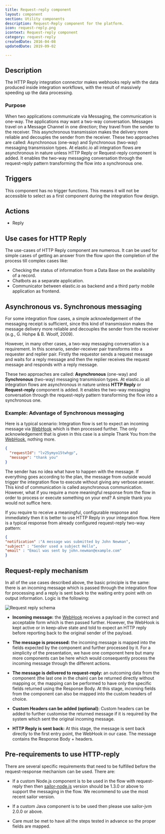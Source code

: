 ```yaml
---
title: Request-reply component
layout: component
section: Utility components
description: Request-Reply component for the platform.
icon: request-reply.png
icontext: Request-reply component
category: request-reply
createdDate: 2016-04-08
updatedDate: 2019-09-02

---
```


## Description

The HTTP Reply integration connector makes webhooks reply with the data produced inside integration workflows, with the result of massively speeding up the data processing.

### Purpose

When two applications communicate via Messaging, the communication is one-way. The applications may want a two-way conversation. Messages travel on a Message Channel in one direction; they travel from the sender to the receiver. This asynchronous transmission makes the delivery more reliable and decouples the sender from the receiver.
These two approaches are called: Asynchronous (one-way) and Synchronous (two-way) messaging transmission types. At elastic.io all integration flows are asynchronous in nature unless HTTP Reply or Request-reply component is added. It enables the two-way messaging conversation through the request-reply pattern transforming the flow into a synchronous one.

## Triggers

This component has no trigger functions. This means it will not be accessible to
select as a first component during the integration flow design.

## Actions

  * Reply

## Use cases for HTTP Reply

The use-cases of HTTP Reply component are numerous. It can be used for simple cases of getting an answer from the flow upon the completion of the process till complex cases like:

  * Checking the status of information from a Data Base on the availability of a record.
  * Chatbots as a separate application.
  * Communicator between elastic.io as backend and a third party mobile application as frontend.

## Asynchronous vs. Synchronous messaging

  For some integration flow cases, a simple acknowledgement of the messaging receipt is sufficient, since this kind of transmission makes the message delivery more reliable and decouples the sender from the receiver (e.g., G. Hohpe & B. Woolf, 2009).

  However, in many other cases, a two-way messaging conversation is a requirement. In this scenario, sender-receiver pair transforms into a requester and replier pair. Firstly the requestor sends a request message and waits for a reply message and then the replier receives the request message and responds with a reply message.

  These two approaches are called: **Asynchronous** (one-way) and **Synchronous** (two-way) messaging transmission types. At elastic.io all integration flows are asynchronous in nature unless **HTTP Reply** or **Request-reply** component is added. It enables the two-way messaging conversation through the request-reply pattern transforming the flow into a synchronous one.

### Example: Advantage of Synchronous messaging

Here is a typical scenario: Integration flow is set to expect an incoming message via [WebHook](/components/webhook/) which is then processed further. The only acknowledgement that is given in this case is a simple Thank You from the [WebHook](/components/webhook/), nothing more.

```json
{
  "requestId": "lv25ymyo15twhgp",
  "message": "thank you"
}
```

The sender has no idea what have to happen with the message. If everything goes according to the plan, the message from outside would trigger the integration flow to execute without giving any verbose answer. This kind of communication is called asynchronous communication. However, what if you require a more meaningful response from the flow in order to process or execute something on your end? A simple thank you would not suffice here.

If you require to receive a meaningful, configurable response and immediately then it is better to use HTTP Reply in your integration flow. Here is a typical response from already configured request-reply two-way pattern:

```json
{
"notification" :"A message was submitted by John Newman",
"subject" : "Sender used a subject Hello",
"email" : "Email was sent by john.newman@example.com"
}
```
## Request-reply mechanism

In all of the use cases described above, the basic principle is the same: there is an incoming message which is passed through the integration flow for processing and a reply is sent back to the waiting entry point with on output information. Logic is the following:

![Request reply schema](img/request-reply-schema.png)

* **Incoming message:** the [WebHook](/getting-started/webhooks-flow) receives a payload in the correct and acceptable form which is then passed further. However, the WebHook is kept active or in keep-alive state and told to expect an HTTP reply before reporting back to the original sender of the payload.

* **The message is processed:** the incoming message is mapped into the fields expected by the component and further processed by it. For a simplicity of the presentation, we have one component here but many more components can be here which would consequently process the incoming message through the different actions.

* **The message is delivered to request-reply:** an outcoming data from the component (the last one in the chain) can be returned directly without mapping or, the mapping can be performed to have only the specific fields returned using the Response Body. At this stage, incoming fields from the component can also be mapped into the custom headers of choice.

* **Custom Headers can be added (optional):** Custom headers can be added to further customise the returned message if it is required by the system which sent the original incoming message.

* **HTTP Reply is sent back:** At this stage, the message is sent back directly to the first entry point, the WebHook in our case. The message contains the Response Body + headers.

## Pre-requirements to use HTTP-reply

There are several specific requirements that need to be fulfilled before the request-response mechanism can be used. There are:

* If a custom Node.js component is to be used in the flow with request-reply then then [sailor-node.js](/references/sailor-compatibility-matrix) version should be 1.3.0 or above to support the messaging in the flow. We recommend to use the most recent sailor version.

* If a custom Java component is to be used then please use sailor-jvm 2.0.0 or above.

* Care must be met to have all the steps tested in advance so the proper fields are mapped.
